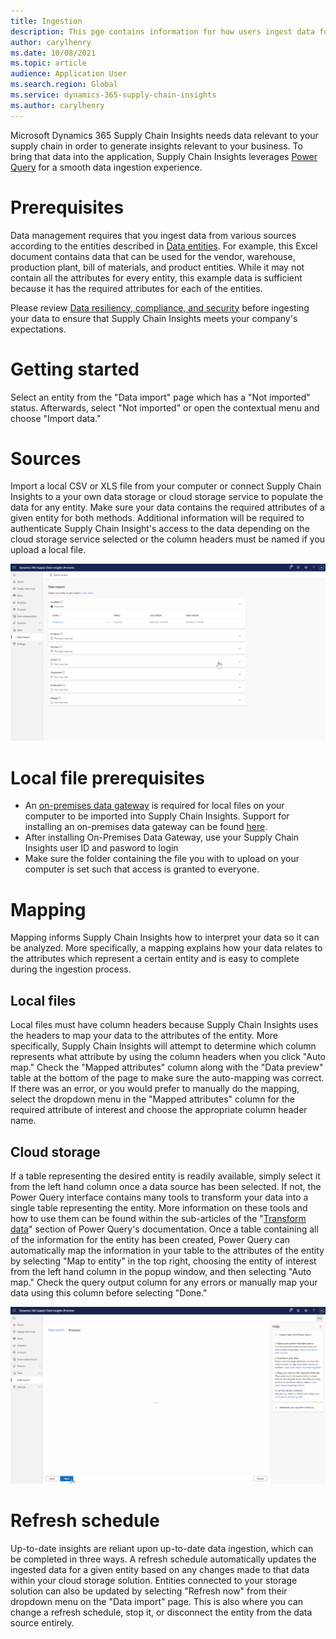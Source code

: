```yaml
---
title: Ingestion
description: This pge contains information for how users ingest data for Supply Chain Insights
author: carylhenry
ms.date: 10/08/2021
ms.topic: article
audience: Application User
ms.search.region: Global
ms.service: dynamics-365-supply-chain-insights
ms.author: carylhenry
---
```


Microsoft Dynamics 365 Supply Chain Insights needs data relevant to your supply chain in order to generate insights relevant to your business. 
To bring that data into the application, Supply Chain Insights leverages [Power Query](https://docs.microsoft.com/en-us/power-query/power-query-what-is-power-query) for a smooth data ingestion experience.

# Prerequisites
Data management requires that you ingest data from various sources according to the entities described in [Data entities](/articles/entities.md). For example, this Excel document contains data that can be used for the vendor, warehouse, production plant, bill of materials, and product entities. While it may not contain all the attributes for every entity, this example data is sufficient because it has the required attributes for each of the entities.

Please review [Data resiliency, compliance, and security](/articles/resiliency-compliance-security.md) before ingesting your data to ensure that Supply Chain Insights meets your company's expectations.

# Getting started
Select an entity from the "Data import" page which has a "Not imported" status. Afterwards, select "Not imported" or open the contextual menu and choose "Import data."

# Sources
Import a local CSV or XLS file from your computer or connect Supply Chain Insights to a your own data storage or cloud storage service to populate the data for any entity. Make sure your data contains the required attributes of a given entity for both methods. Additional information will be required to authenticate Supply Chain Insight's access to the data depending on the cloud storage service selected or the column headers must be named if you upload a local file.

![selecting an entity, choosing a cloud data source, and authorizing Supply Chain Insights' access to the data](/articles/media/connect-and-authorize-cloud-storage.gif)

# Local file prerequisites

- An [on-premises data gateway](https://docs.microsoft.com/en-us/data-integration/gateway/service-gateway-onprem) is required for local files on your computer to be imported into Supply Chain Insights. Support for installing an on-premises data gateway can be found [here](https://docs.microsoft.com/en-us/data-integration/gateway/service-gateway-install).
- After installing On-Premises Data Gateway, use your Supply Chain Insights user ID and pasword to login
- Make sure the folder containing the file you with to upload on your computer is set such that access is granted to everyone.

# Mapping
Mapping informs Supply Chain Insights how to interpret your data so it can be analyzed. More specifically, a mapping explains how your data relates to the attributes which represent a certain entity and is easy to complete during the ingestion process. 

## Local files
Local files must have column headers because Supply Chain Insights uses the headers to map your data to the attributes of the entity. More specifically, Supply Chain Insights will attempt to determine which column represents what attribute by using the column headers when you click "Auto map." Check the "Mapped attributes" column along with the "Data preview" table at the bottom of the page to make sure the auto-mapping was correct. If there was an error, or you would prefer to manually do the mapping, select the dropdown menu in the "Mapped attributes" column for the required attribute of interest and choose the appropriate column header name.

## Cloud storage
If a table representing the desired entity is readily available, simply select it from the left hand column once a data source has been selected. If not, the Power Query interface contains many tools to transform your data into a single table representing the entity. More information on these tools and how to use them can be found within the sub-articles of the "[Transform data](https://docs.microsoft.com/en-us/power-query/power-query-ui)" section of Power Query's documentation. Once a table containing all of the information for the entity has been created, Power Query can automatically map the information in your table to the attributes of the entity by selecting "Map to entity" in the top right, choosing the entity of interest from the left hand column in the popup window, and then selecting "Auto map." Check the query output column for any errors or manually map your data using this column before selecting "Done."

![mapping for importing data from a cloud storage solution](/articles/media/map-column-headers-to-attributes.gif)

# Refresh schedule
Up-to-date insights are reliant upon up-to-date data ingestion, which can be completed in three ways. A refresh schedule automatically updates the ingested data for a given entity based on any changes made to that data within your cloud storage solution. Entities connected to your storage solution can also be updated by selecting "Refresh now" from their dropdown menu on the "Data import" page. This is also where you can change a refresh schedule, stop it, or disconnect the entity from the data source entirely. 

